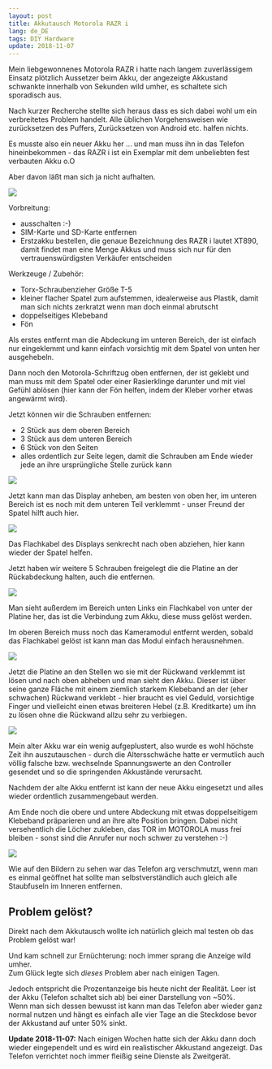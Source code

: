 ```yaml
---
layout: post
title: Akkutausch Motorola RAZR i
lang: de_DE
tags: DIY Hardware
update: 2018-11-07
---
```


Mein liebgewonnenes Motorola RAZR i hatte nach langem zuverlässigem Einsatz plötzlich Aussetzer beim Akku, der angezeigte Akkustand schwankte innerhalb von Sekunden wild umher, es schaltete sich sporadisch aus.

Nach kurzer Recherche stellte sich heraus dass es sich dabei wohl um ein verbreitetes Problem handelt. Alle üblichen Vorgehensweisen wie zurücksetzen des Puffers, Zurücksetzen von Android etc. halfen nichts.

Es musste also ein neuer Akku her ... und man muss ihn in das Telefon hineinbekommen - das RAZR i ist ein Exemplar mit dem unbeliebten fest verbauten Akku o.O

Aber davon läßt man sich ja nicht aufhalten.

![](/assets/razri-20170214-225645402.jpg)

Vorbreitung:

*   ausschalten :-)
*   SIM-Karte und SD-Karte entfernen
*   Erstzakku bestellen, die genaue Bezeichnung des RAZR i lautet XT890, damit findet man eine Menge Akkus und muss sich nur für den vertrauenswürdigsten Verkäufer entscheiden

Werkzeuge / Zubehör:

*   Torx-Schraubenzieher Größe T-5
*   kleiner flacher Spatel zum aufstemmen, idealerweise aus Plastik, damit man sich nichts zerkratzt wenn man doch einmal abrutscht
*   doppelseitiges Klebeband
*   Fön

Als erstes entfernt man die Abdeckung im unteren Bereich, der ist einfach nur eingeklemmt und kann einfach vorsichtig mit dem Spatel von unten her ausgehebeln.

Dann noch den Motorola-Schriftzug oben entfernen, der ist geklebt und man muss mit dem Spatel oder einer Rasierklinge darunter und mit viel Gefühl ablösen (hier kann der Fön helfen, indem der Kleber vorher etwas angewärmt wird).

Jetzt können wir die Schrauben entfernen:

*   2 Stück aus dem oberen Bereich
*   3 Stück aus dem unteren Bereich
*   6 Stück von den Seiten
*   alles ordentlich zur Seite legen, damit die Schrauben am Ende wieder jede an ihre ursprüngliche Stelle zurück kann

![](/assets/razri-20170214-231423768.jpg)

Jetzt kann man das Display anheben, am besten von oben her, im unteren Bereich ist es noch mit dem unteren Teil verklemmt - unser Freund der Spatel hilft auch hier.

![](/assets/razri-20170214-231946132.jpg)

Das Flachkabel des Displays senkrecht nach oben abziehen, hier kann wieder der Spatel helfen.

Jetzt haben wir weitere 5 Schrauben freigelegt die die Platine an der Rückabdeckung halten, auch die entfernen.

![](/assets/razri-20170214-232200482.jpg)

Man sieht außerdem im Bereich unten Links ein Flachkabel von unter der Platine her, das ist die Verbindung zum Akku, diese muss gelöst werden.

Im oberen Bereich muss noch das Kameramodul entfernt werden, sobald das Flachkabel gelöst ist kann man das Modul einfach herausnehmen.

![](/assets/razri-20170214-232843436.jpg)

Jetzt die Platine an den Stellen wo sie mit der Rückwand verklemmt ist lösen und nach oben abheben und man sieht den Akku. Dieser ist über seine ganze Fläche mit einem ziemlich starkem Klebeband an der (eher schwachen) Rückwand verklebt - hier braucht es viel Geduld, vorsichtige Finger und vielleicht einen etwas breiteren Hebel (z.B. Kreditkarte) um ihn zu lösen ohne die Rückwand allzu sehr zu verbiegen.

![](/assets/razri-20170214-233551265.jpg)

Mein alter Akku war ein wenig aufgeplustert, also wurde es wohl höchste Zeit ihn auszutauschen - durch die Altersschwäche hatte er vermutlich auch völlig falsche bzw. wechselnde Spannungswerte an den Controller gesendet und so die springenden Akkustände verursacht.

Nachdem der alte Akku entfernt ist kann der neue Akku eingesetzt und alles wieder ordentlich zusammengebaut werden.

Am Ende noch die obere und untere Abdeckung mit etwas doppelseitigem Klebeband präparieren und an ihre alte Position bringen. Dabei nicht versehentlich die Löcher zukleben, das TOR im MOTOROLA muss frei bleiben - sonst sind die Anrufer nur noch schwer zu verstehen :-)

![](/assets/razri-20170215-241152693.jpg)

Wie auf den Bildern zu sehen war das Telefon arg verschmutzt, wenn man es einmal geöffnet hat sollte man selbstverständlich auch gleich alle Staubfuseln im Inneren entfernen.

## Problem gelöst?

Direkt nach dem Akkutausch wollte ich natürlich gleich mal testen ob das Problem gelöst war!

Und kam schnell zur Ernüchterung: noch immer sprang die Anzeige wild umher.  
Zum Glück legte sich _dieses_ Problem aber nach einigen Tagen.

Jedoch entspricht die
Prozentanzeige bis heute nicht der Realität. Leer ist der Akku (Telefon schaltet sich ab)
bei einer Darstellung von ~50%.  
Wenn man sich dessen bewusst ist kann man das Telefon aber wieder ganz normal nutzen
und hängt es einfach alle vier Tage an die Steckdose bevor der Akkustand auf unter 50% sinkt.

__Update 2018-11-07:__ Nach einigen Wochen hatte sich der Akku dann doch wieder eingependelt und es wird ein realistischer Akkustand angezeigt.
Das Telefon verrichtet noch immer fleißig seine Dienste als Zweitgerät.
